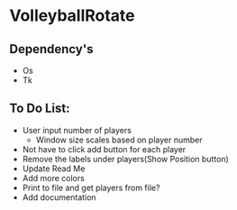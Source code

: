 # VolleyballRotate

## Dependency's
+ Os
+ Tk

## To Do List:
+ User input number of players
  + Window size scales based on player number   
+ Not have to click add button for each player
+ Remove the labels under players(Show Position button)
+ Update Read Me
+ Add more colors
+ Print to file and get players from file?
+ Add documentation